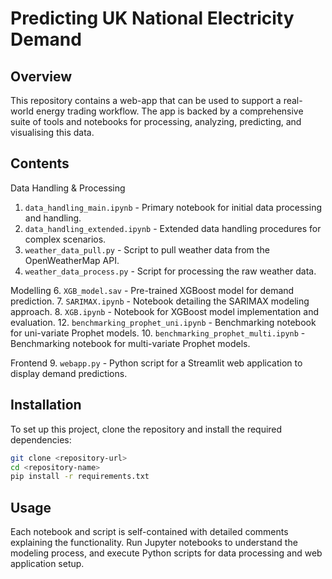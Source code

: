 # Predicting UK National Electricity Demand 

## Overview
This repository contains a web-app that can be used to support a real-world energy trading workflow. The app is backed by a comprehensive suite of tools and notebooks for processing, analyzing, predicting, and visualising this data. 

## Contents
Data Handling & Processing
1. `data_handling_main.ipynb` - Primary notebook for initial data processing and handling.
2. `data_handling_extended.ipynb` - Extended data handling procedures for complex scenarios.
3. `weather_data_pull.py` - Script to pull weather data from the OpenWeatherMap API.
4. `weather_data_process.py` - Script for processing the raw weather data.

Modelling
6. `XGB_model.sav` - Pre-trained XGBoost model for demand prediction.
7. `SARIMAX.ipynb` - Notebook detailing the SARIMAX modeling approach.
8. `XGB.ipynb` - Notebook for XGBoost model implementation and evaluation.
12. `benchmarking_prophet_uni.ipynb` - Benchmarking notebook for uni-variate Prophet models.
10. `benchmarking_prophet_multi.ipynb` - Benchmarking notebook for multi-variate Prophet models.

Frontend
9. `webapp.py` - Python script for a Streamlit web application to display demand predictions.


## Installation
To set up this project, clone the repository and install the required dependencies:
```bash
git clone <repository-url>
cd <repository-name>
pip install -r requirements.txt
```

## Usage
Each notebook and script is self-contained with detailed comments explaining the functionality. Run Jupyter notebooks to understand the modeling process, and execute Python scripts for data processing and web application setup.
